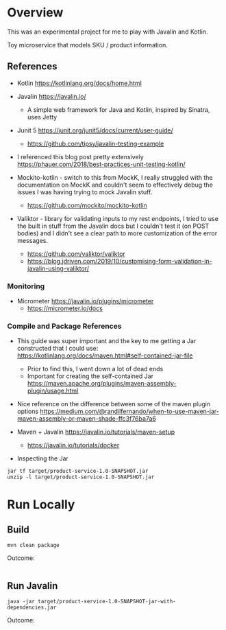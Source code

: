 # Overview
This was an experimental project for me to play with Javalin and Kotlin.

Toy microservice that models SKU / product information.

## References
* Kotlin https://kotlinlang.org/docs/home.html
* Javalin https://javalin.io/
    * A simple web framework for Java and Kotlin, inspired by Sinatra, uses Jetty

* Junit 5 https://junit.org/junit5/docs/current/user-guide/
    * https://github.com/tipsy/javalin-testing-example
* I referenced this blog post pretty extensively https://phauer.com/2018/best-practices-unit-testing-kotlin/

* Mockito-kotlin - switch to this from MockK, I really struggled with the documentation on MockK and couldn't seem
to effectively debug the issues I was having trying to mock Javalin stuff.
    * https://github.com/mockito/mockito-kotlin
    
* Valiktor - library for validating inputs to my rest endpoints, I tried to use the built in stuff from the Javalin
docs but I couldn't test it (on POST bodies) and I didn't see a clear path to more customization of the
error messages.
    * https://github.com/valiktor/valiktor
    * https://blog.jdriven.com/2019/10/customising-form-validation-in-javalin-using-valiktor/

### Monitoring
* Micrometer https://javalin.io/plugins/micrometer
    * https://micrometer.io/docs

### Compile and Package References
* This guide was super important and the key to me getting a Jar constructed that I could use: https://kotlinlang.org/docs/maven.html#self-contained-jar-file
    * Prior to find this, I went down a lot of dead ends
    * Important for creating the self-contained Jar https://maven.apache.org/plugins/maven-assembly-plugin/usage.html
* Nice reference on the difference between some of the maven plugin options https://medium.com/@randilfernando/when-to-use-maven-jar-maven-assembly-or-maven-shade-ffc3f76ba7a6
* Maven + Javalin https://javalin.io/tutorials/maven-setup
    * https://javalin.io/tutorials/docker

* Inspecting the Jar
```text
jar tf target/product-service-1.0-SNAPSHOT.jar
unzip -l target/product-service-1.0-SNAPSHOT.jar
```

# Run Locally

## Build
```text
mvn clean package
```

Outcome:
```text

```

## Run Javalin
```text
java -jar target/product-service-1.0-SNAPSHOT-jar-with-dependencies.jar
```

Outcome:
```text

```

